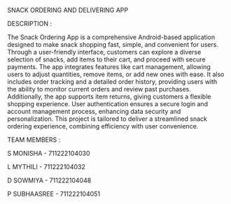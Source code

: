 SNACK ORDERING AND DELIVERING APP

DESCRIPTION :

The Snack Ordering App is a comprehensive Android-based application
designed to make snack shopping fast, simple, and convenient for users. Through a
user-friendly interface, customers can explore a diverse selection of snacks, add
items to their cart, and proceed with secure payments. The app integrates features
like cart management, allowing users to adjust quantities, remove items, or add
new ones with ease. It also includes order tracking and a detailed order history,
providing users with the ability to monitor current orders and review past
purchases. Additionally, the app supports item returns, giving customers a flexible
shopping experience. User authentication ensures a secure login and account
management process, enhancing data security and personalization. This project is
tailored to deliver a streamlined snack ordering experience, combining efficiency
with user convenience.

TEAM MEMBERS :

S MONISHA    - 711222104030                                                  

L MYTHILI    - 711222104032

D SOWMIYA    - 711222104048

P SUBHAASREE - 711222104051

